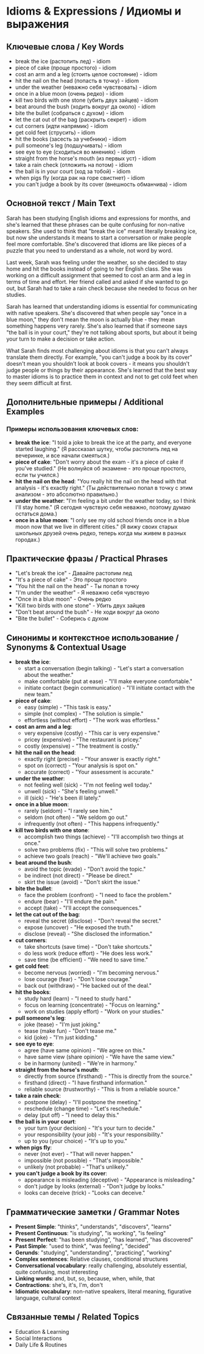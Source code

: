 # Idioms & Expressions / Идиомы и выражения

## Ключевые слова / Key Words
- break the ice (растопить лед) - idiom
- piece of cake (проще простого) - idiom
- cost an arm and a leg (стоить целое состояние) - idiom
- hit the nail on the head (попасть в точку) - idiom
- under the weather (неважно себя чувствовать) - idiom
- once in a blue moon (очень редко) - idiom
- kill two birds with one stone (убить двух зайцев) - idiom
- beat around the bush (ходить вокруг да около) - idiom
- bite the bullet (собраться с духом) - idiom
- let the cat out of the bag (раскрыть секрет) - idiom
- cut corners (идти напрямик) - idiom
- get cold feet (струсить) - idiom
- hit the books (засесть за учебники) - idiom
- pull someone's leg (подшучивать) - idiom
- see eye to eye (сходиться во мнениях) - idiom
- straight from the horse's mouth (из первых уст) - idiom
- take a rain check (отложить на потом) - idiom
- the ball is in your court (ход за тобой) - idiom
- when pigs fly (когда рак на горе свистнет) - idiom
- you can't judge a book by its cover (внешность обманчива) - idiom

## Основной текст / Main Text

Sarah has been studying English idioms and expressions for months, and she's learned that these phrases can be quite confusing for non-native speakers. She used to think that "break the ice" meant literally breaking ice, but now she understands it means to start a conversation or make people feel more comfortable. She's discovered that idioms are like pieces of a puzzle that you need to understand as a whole, not word by word.

Last week, Sarah was feeling under the weather, so she decided to stay home and hit the books instead of going to her English class. She was working on a difficult assignment that seemed to cost an arm and a leg in terms of time and effort. Her friend called and asked if she wanted to go out, but Sarah had to take a rain check because she needed to focus on her studies.

Sarah has learned that understanding idioms is essential for communicating with native speakers. She's discovered that when people say "once in a blue moon," they don't mean the moon is actually blue - they mean something happens very rarely. She's also learned that if someone says "the ball is in your court," they're not talking about sports, but about it being your turn to make a decision or take action.

What Sarah finds most challenging about idioms is that you can't always translate them directly. For example, "you can't judge a book by its cover" doesn't mean you shouldn't look at book covers - it means you shouldn't judge people or things by their appearance. She's learned that the best way to master idioms is to practice them in context and not to get cold feet when they seem difficult at first.

## Дополнительные примеры / Additional Examples

### Примеры использования ключевых слов:
- **break the ice**: "I told a joke to break the ice at the party, and everyone started laughing." (Я рассказал шутку, чтобы растопить лед на вечеринке, и все начали смеяться.)
- **piece of cake**: "Don't worry about the exam - it's a piece of cake if you've studied." (Не волнуйся об экзамене - это проще простого, если ты учился.)
- **hit the nail on the head**: "You really hit the nail on the head with that analysis - it's exactly right." (Ты действительно попал в точку с этим анализом - это абсолютно правильно.)
- **under the weather**: "I'm feeling a bit under the weather today, so I think I'll stay home." (Я сегодня чувствую себя неважно, поэтому думаю остаться дома.)
- **once in a blue moon**: "I only see my old school friends once in a blue moon now that we live in different cities." (Я вижу своих старых школьных друзей очень редко, теперь когда мы живем в разных городах.)

## Практические фразы / Practical Phrases

- "Let's break the ice" - Давайте растопим лед
- "It's a piece of cake" - Это проще простого
- "You hit the nail on the head" - Ты попал в точку
- "I'm under the weather" - Я неважно себя чувствую
- "Once in a blue moon" - Очень редко
- "Kill two birds with one stone" - Убить двух зайцев
- "Don't beat around the bush" - Не ходи вокруг да около
- "Bite the bullet" - Соберись с духом

## Синонимы и контекстное использование / Synonyms & Contextual Usage

- **break the ice**: 
  - start a conversation (begin talking) - "Let's start a conversation about the weather."
  - make comfortable (put at ease) - "I'll make everyone comfortable."
  - initiate contact (begin communication) - "I'll initiate contact with the new team."
- **piece of cake**: 
  - easy (simple) - "This task is easy."
  - simple (not complex) - "The solution is simple."
  - effortless (without effort) - "The work was effortless."
- **cost an arm and a leg**: 
  - very expensive (costly) - "This car is very expensive."
  - pricey (expensive) - "The restaurant is pricey."
  - costly (expensive) - "The treatment is costly."
- **hit the nail on the head**: 
  - exactly right (precise) - "Your answer is exactly right."
  - spot on (correct) - "Your analysis is spot on."
  - accurate (correct) - "Your assessment is accurate."
- **under the weather**: 
  - not feeling well (sick) - "I'm not feeling well today."
  - unwell (sick) - "She's feeling unwell."
  - ill (sick) - "He's been ill lately."
- **once in a blue moon**: 
  - rarely (seldom) - "I rarely see him."
  - seldom (not often) - "We seldom go out."
  - infrequently (not often) - "This happens infrequently."
- **kill two birds with one stone**: 
  - accomplish two things (achieve) - "I'll accomplish two things at once."
  - solve two problems (fix) - "This will solve two problems."
  - achieve two goals (reach) - "We'll achieve two goals."
- **beat around the bush**: 
  - avoid the topic (evade) - "Don't avoid the topic."
  - be indirect (not direct) - "Please be direct."
  - skirt the issue (avoid) - "Don't skirt the issue."
- **bite the bullet**: 
  - face the problem (confront) - "I need to face the problem."
  - endure (bear) - "I'll endure the pain."
  - accept (take) - "I'll accept the consequences."
- **let the cat out of the bag**: 
  - reveal the secret (disclose) - "Don't reveal the secret."
  - expose (uncover) - "He exposed the truth."
  - disclose (reveal) - "She disclosed the information."
- **cut corners**: 
  - take shortcuts (save time) - "Don't take shortcuts."
  - do less work (reduce effort) - "He does less work."
  - save time (be efficient) - "We need to save time."
- **get cold feet**: 
  - become nervous (worried) - "I'm becoming nervous."
  - lose courage (fear) - "Don't lose courage."
  - back out (withdraw) - "He backed out of the deal."
- **hit the books**: 
  - study hard (learn) - "I need to study hard."
  - focus on learning (concentrate) - "Focus on learning."
  - work on studies (apply effort) - "Work on your studies."
- **pull someone's leg**: 
  - joke (tease) - "I'm just joking."
  - tease (make fun) - "Don't tease me."
  - kid (joke) - "I'm just kidding."
- **see eye to eye**: 
  - agree (have same opinion) - "We agree on this."
  - have same view (share opinion) - "We have the same view."
  - be in harmony (united) - "We're in harmony."
- **straight from the horse's mouth**: 
  - directly from source (firsthand) - "This is directly from the source."
  - firsthand (direct) - "I have firsthand information."
  - reliable source (trustworthy) - "This is from a reliable source."
- **take a rain check**: 
  - postpone (delay) - "I'll postpone the meeting."
  - reschedule (change time) - "Let's reschedule."
  - delay (put off) - "I need to delay this."
- **the ball is in your court**: 
  - your turn (your decision) - "It's your turn to decide."
  - your responsibility (your job) - "It's your responsibility."
  - up to you (your choice) - "It's up to you."
- **when pigs fly**: 
  - never (not ever) - "That will never happen."
  - impossible (not possible) - "That's impossible."
  - unlikely (not probable) - "That's unlikely."
- **you can't judge a book by its cover**: 
  - appearance is misleading (deceptive) - "Appearance is misleading."
  - don't judge by looks (external) - "Don't judge by looks."
  - looks can deceive (trick) - "Looks can deceive."

## Грамматические заметки / Grammar Notes

- **Present Simple**: "thinks", "understands", "discovers", "learns"
- **Present Continuous**: "is studying", "is working", "is feeling"
- **Present Perfect**: "has been studying", "has learned", "has discovered"
- **Past Simple**: "used to think", "was feeling", "decided"
- **Gerunds**: "studying", "understanding", "practicing", "working"
- **Complex sentences**: Relative clauses, conditional structures
- **Conversational vocabulary**: really challenging, absolutely essential, quite confusing, most interesting
- **Linking words**: and, but, so, because, when, while, that
- **Contractions**: she's, it's, I'm, don't
- **Idiomatic vocabulary**: non-native speakers, literal meaning, figurative language, cultural context

## Связанные темы / Related Topics

- Education & Learning
- Social Interactions
- Daily Life & Routines
